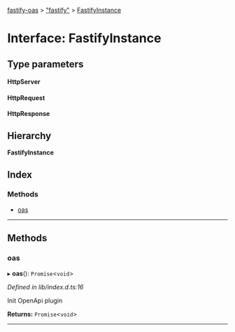 [fastify-oas](../README.md) > ["fastify"](../modules/_fastify_.md) > [FastifyInstance](../interfaces/_fastify_.fastifyinstance.md)

# Interface: FastifyInstance

## Type parameters
#### HttpServer 
#### HttpRequest 
#### HttpResponse 
## Hierarchy

**FastifyInstance**

## Index

### Methods

* [oas](_fastify_.fastifyinstance.md#oas)

---

## Methods

<a id="oas"></a>

###  oas

▸ **oas**(): `Promise`<`void`>

*Defined in lib/index.d.ts:16*

Init OpenApi plugin

**Returns:** `Promise`<`void`>

___

